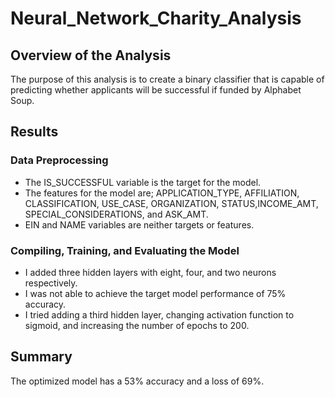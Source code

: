 # Neural_Network_Charity_Analysis

## Overview of the Analysis
The purpose of this analysis is to create a binary classifier that is capable of predicting whether applicants will be successful if funded by Alphabet Soup.

## Results

### Data Preprocessing
* The IS_SUCCESSFUL variable is the target for the model.
* The features for the model are; APPLICATION_TYPE, AFFILIATION, CLASSIFICATION, USE_CASE, ORGANIZATION, STATUS,INCOME_AMT, SPECIAL_CONSIDERATIONS, and ASK_AMT.
* EIN and NAME variables are neither targets or features.

### Compiling, Training, and Evaluating the Model
* I added three hidden layers with eight, four, and two neurons respectively.
* I was not able to achieve the target model performance of 75% accuracy.
* I tried adding a third hidden layer, changing activation function to sigmoid, and increasing the number of epochs to 200.

## Summary 
The optimized model has a 53% accuracy and a loss of 69%.
